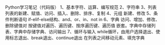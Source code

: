 Python学习笔记（代码版）
1、基本字符、运算、编写规范
2、字符串
3、列表
    列表的新建、赋值、访问、插入、删除、排序、复制
4、元组
    新建、修改
5、条件判断语句
    if-elif-else结构、and、or、in、not in
6、字典
    访问、增加、修改、删除键值对
    按键值对遍历、遍历键、按序遍历键、遍历值
    嵌套。字典中存储列表、字典中存储字典、访问输出
7、循环与输入
    while循环，由用户选择退出、使用标志退出、break退出、continue退出
    在列表之间移动元素、填充字典
